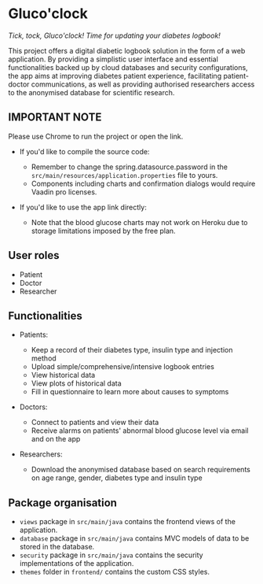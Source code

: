 # Gluco'clock
_Tick, tock, Gluco'clock! Time for updating your diabetes logbook!_ 

This project offers a digital diabetic logbook solution in the form of a web application. By providing a simplistic user interface and essential functionalities backed up by cloud databases and security configurations, the app aims at improving diabetes patient experience, facilitating patient-doctor communications, as well as providing authorised researchers access to the anonymised database for scientific research.

## IMPORTANT NOTE
Please use Chrome to run the project or open the link.

- If you'd like to compile the source code:
  - Remember to change the spring.datasource.password in the `src/main/resources/application.properties` file to yours.
  - Components including charts and confirmation dialogs would require Vaadin pro licenses.

- If you'd like to use the app link directly:
  - Note that the blood glucose charts may not work on Heroku due to storage limitations imposed by the free plan.

## User roles
- Patient
- Doctor
- Researcher

## Functionalities
- Patients:
  - Keep a record of their diabetes type, insulin type and injection method
  - Upload simple/comprehensive/intensive logbook entries
  - View historical data
  - View plots of historical data
  - Fill in questionnaire to learn more about causes to symptoms

- Doctors:
  - Connect to patients and view their data
  - Receive alarms on patients' abnormal blood glucose level via email and on the app

- Researchers:
  - Download the anonymised database based on search requirements on age range, gender, diabetes type and insulin type

## Package organisation
- `views` package in `src/main/java` contains the frontend views of the application.
- `database` package in `src/main/java` contains MVC models of data to be stored in the database.
- `security` package in `src/main/java` contains the security implementations of the application.
- `themes` folder in `frontend/` contains the custom CSS styles.
